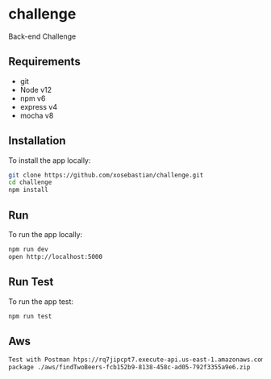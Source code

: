 # challenge
Back-end Challenge

## Requirements
- git
- Node v12
- npm v6
- express v4
- mocha v8

## Installation
To install the app locally:
```bash
git clone https://github.com/xosebastian/challenge.git
cd challenge
npm install
```
## Run
To run the app locally:
```bash
npm run dev
open http://localhost:5000
```

## Run Test
To run the app test:
```bash
npm run test
```
## Aws
```bash
Test with Postman htps://rq7jipcpt7.execute-api.us-east-1.amazonaws.com/Test/findtwobeers
package ./aws/findTwoBeers-fcb152b9-8138-458c-ad05-792f3355a9e6.zip
```
